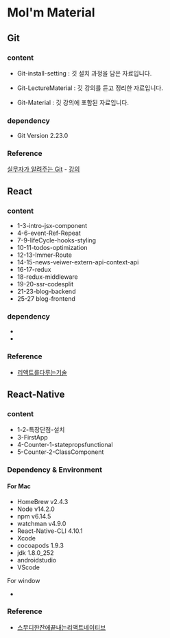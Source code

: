 # MoI'm Material



## Git

### content

-  Git-install-setting : 깃 설치 과정을 담은 자료입니다.

- Git-LectureMaterial : 깃 강의를 듣고 정리한 자료입니다.
- Git-Material : 깃 강의에 포함된 자료입니다.  

### dependency

- Git Version 2.23.0

### Reference

[실무자가 알려주는 Git](https://github.com/HwangNara/git-class) - [강의](https://www.inflearn.com/course/git-for-work-part-1)





## React

### content

- 1-3-intro-jsx-component
- 4-6-event-Ref-Repeat
- 7-9-lifeCycle-hooks-styling
- 10-11-todos-optimization
- 12-13-Immer-Route
- 14-15-news-veiwer-extern-api-context-api
- 16-17-redux
- 18-redux-middleware
- 19-20-ssr-codesplit
- 21-23-blog-backend
- 25-27 blog-frontend

### dependency

- 

- 

### Reference

- [리액트를다루는기술](http://www.yes24.com/Product/Goods/62597469?pid=123487&cosemkid=go15325014723890344&gclid=Cj0KCQjw3s_4BRDPARIsAJsyoLOfGmJOV5Yn9b3dv2dcxeVdzfasE4yNLMA4MQUWrnUJ7mYJCtrJtGMaAijgEALw_wcB)



##  React-Native

### content

- 1-2-특장단점-설치
- 3-FirstApp
- 4-Counter-1-statepropsfunctional
- 5-Counter-2-ClassComponent



### Dependency & Environment

#### For Mac

- HomeBrew v2.4.3
- Node v14.2.0
- npm v6.14.5
- watchman v4.9.0
- React-Native-CLI 4.10.1
- Xcode 
- cocoapods 1.9.3
- jdk 1.8.0_252
- androidstudio
- VScode

 For window

- 

### Reference

- [스무디한잔에끝내는리액트네이티브](http://www.yes24.com/Product/Goods/82895471)

